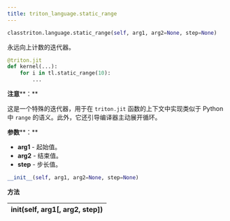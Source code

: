 ```yaml
---
title: triton_language.static_range
---
```


```python
classtriton.language.static_range(self, arg1, arg2=None, step=None)
```


永远向上计数的迭代器。


```python
@triton.jit
def kernel(...):
    for i in tl.static_range(10):
        ...
```


**注意****：**


这是一个特殊的迭代器，用于在 `triton.jit` 函数的上下文中实现类似于 Python 中 `range` 的语义。此外，它还引导编译器主动展开循环。


**参数****：**

* **arg1** - 起始值。
* **arg2** - 结束值。
* **step** - 步长值。

```python
__init__(self, arg1, arg2=None, step=None)
```


**方法**

|**__init__(self, arg1[, arg2, step])**|
|:----|


